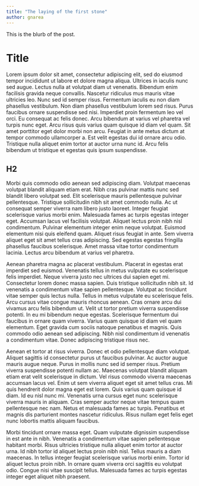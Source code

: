 ```yaml
---
title: "The laying of the first stone"
author: gnarea
---
```


This is the blurb of the post.

# Title

Lorem ipsum dolor sit amet, consectetur adipiscing elit, sed do eiusmod tempor incididunt ut labore et dolore magna aliqua. Ultrices in iaculis nunc sed augue. Lectus nulla at volutpat diam ut venenatis. Bibendum enim facilisis gravida neque convallis. Nascetur ridiculus mus mauris vitae ultricies leo. Nunc sed id semper risus. Fermentum iaculis eu non diam phasellus vestibulum. Non diam phasellus vestibulum lorem sed risus. Purus faucibus ornare suspendisse sed nisi. Imperdiet proin fermentum leo vel orci. Eu consequat ac felis donec. Arcu bibendum at varius vel pharetra vel turpis nunc eget. Arcu risus quis varius quam quisque id diam vel quam. Sit amet porttitor eget dolor morbi non arcu. Feugiat in ante metus dictum at tempor commodo ullamcorper a. Est velit egestas dui id ornare arcu odio. Tristique nulla aliquet enim tortor at auctor urna nunc id. Arcu felis bibendum ut tristique et egestas quis ipsum suspendisse.

## H2

Morbi quis commodo odio aenean sed adipiscing diam. Volutpat maecenas volutpat blandit aliquam etiam erat. Nibh cras pulvinar mattis nunc sed blandit libero volutpat sed. Elit scelerisque mauris pellentesque pulvinar pellentesque. Tristique sollicitudin nibh sit amet commodo nulla. Ac ut consequat semper viverra nam libero justo laoreet. Integer feugiat scelerisque varius morbi enim. Malesuada fames ac turpis egestas integer eget. Accumsan lacus vel facilisis volutpat. Aliquet lectus proin nibh nisl condimentum. Pulvinar elementum integer enim neque volutpat. Euismod elementum nisi quis eleifend quam. Aliquet risus feugiat in ante. Sem viverra aliquet eget sit amet tellus cras adipiscing. Sed egestas egestas fringilla phasellus faucibus scelerisque. Amet massa vitae tortor condimentum lacinia. Lectus arcu bibendum at varius vel pharetra.

Aenean pharetra magna ac placerat vestibulum. Placerat in egestas erat imperdiet sed euismod. Venenatis tellus in metus vulputate eu scelerisque felis imperdiet. Neque viverra justo nec ultrices dui sapien eget mi. Consectetur lorem donec massa sapien. Duis tristique sollicitudin nibh sit. Id venenatis a condimentum vitae sapien pellentesque. Volutpat ac tincidunt vitae semper quis lectus nulla. Tellus in metus vulputate eu scelerisque felis. Arcu cursus vitae congue mauris rhoncus aenean. Cras ornare arcu dui vivamus arcu felis bibendum ut. Velit ut tortor pretium viverra suspendisse potenti. In eu mi bibendum neque egestas. Scelerisque fermentum dui faucibus in ornare quam viverra. Varius quam quisque id diam vel quam elementum. Eget gravida cum sociis natoque penatibus et magnis. Quis commodo odio aenean sed adipiscing. Nibh nisl condimentum id venenatis a condimentum vitae. Donec adipiscing tristique risus nec.

Aenean et tortor at risus viverra. Donec et odio pellentesque diam volutpat. Aliquet sagittis id consectetur purus ut faucibus pulvinar. Ac auctor augue mauris augue neque. Purus in mollis nunc sed id semper risus. Pretium viverra suspendisse potenti nullam ac. Maecenas volutpat blandit aliquam etiam erat velit scelerisque in dictum. Vel risus commodo viverra maecenas accumsan lacus vel. Enim ut sem viverra aliquet eget sit amet tellus cras. Mi quis hendrerit dolor magna eget est lorem. Quis varius quam quisque id diam. Id eu nisl nunc mi. Venenatis urna cursus eget nunc scelerisque viverra mauris in aliquam. Cras semper auctor neque vitae tempus quam pellentesque nec nam. Netus et malesuada fames ac turpis. Penatibus et magnis dis parturient montes nascetur ridiculus. Risus nullam eget felis eget nunc lobortis mattis aliquam faucibus.

Morbi tincidunt ornare massa eget. Quam vulputate dignissim suspendisse in est ante in nibh. Venenatis a condimentum vitae sapien pellentesque habitant morbi. Risus ultricies tristique nulla aliquet enim tortor at auctor urna. Id nibh tortor id aliquet lectus proin nibh nisl. Tellus mauris a diam maecenas. In tellus integer feugiat scelerisque varius morbi enim. Tortor id aliquet lectus proin nibh. In ornare quam viverra orci sagittis eu volutpat odio. Congue nisi vitae suscipit tellus. Malesuada fames ac turpis egestas integer eget aliquet nibh praesent.
